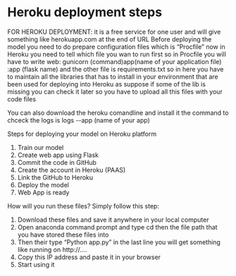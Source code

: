 # Heroku deployment steps 

FOR HEROKU DEPLOYMENT: it is a free service for one user and will give something like herokuapp.com at the end of URL
Before deploying the model you need to do prepare configuration files which is “Procfile” now in Heroku you need to tell which file you wan to run first so in Procfile you will have to write web: gunicorn (command)app(name of your application file) :app (flask name) and the other file is requirements.txt so in here you have to maintain all the libraries that has to install in your environment that are been used for deploying into Heroku as suppose if some of the lib is missing you can check it later so you have to upload all this files with your code files  

You can also download the heroku comandline and install it 
the command to chceck the logs is logs --app (name of your app)

Steps for deploying your model on Heroku platform
1.	Train our model
2.	Create web app using Flask
3.	Commit the code in GitHub
4.	Create the account in Heroku (PAAS)
5.	Link the GitHub to Heroku
6.	Deploy the model
7.	Web App is ready

How will you run these files?
Simply follow this step:
1.	Download these files and save it anywhere in your local computer
2.	Open anaconda command prompt and type cd then the file path that you have stored these files into
3.	Then their type “Python app.py” in the last line you will get something like running on http://....
4.	Copy this IP address and paste it in your browser 
5.	Start using it 

